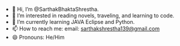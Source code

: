 - 👋 Hi, I’m @SarthakBhaktaShrestha.
- 👀 I’m interested in reading novels, traveling, and learning to code.
- 🌱 I’m currently learning JAVA Eclipse and Python.
- 📫 How to reach me: email: sarthakshrestha139@gmail.com
- 😄 Pronouns: He/Him

<!---
SarthakBhaktaShrestha/SarthakBhaktaShrestha is a ✨ special ✨ repository because its `README.md` (this file) appears on your GitHub profile.
You can click the Preview link to take a look at your changes.
--->
